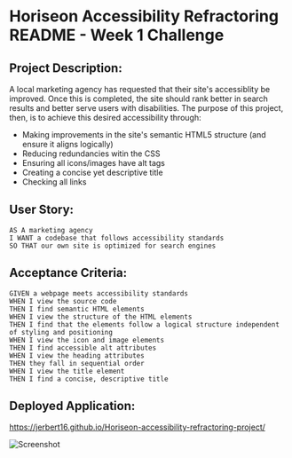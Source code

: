 # Horiseon Accessibility Refractoring README - Week 1 Challenge

## Project Description:

A local marketing agency has requested that their site's accessiblity be improved. Once this is completed, the site should rank better in search results and better serve users with disabilities. The purpose of this project, then, is to achieve this desired accessibility through:

* Making improvements in the site's semantic HTML5 structure (and ensure it aligns logically) 
* Reducing redundancies witin the CSS 
* Ensuring all icons/images have alt tags
* Creating a concise yet descriptive title 
* Checking all links

## User Story:

```
AS A marketing agency
I WANT a codebase that follows accessibility standards
SO THAT our own site is optimized for search engines
```

## Acceptance Criteria:

```
GIVEN a webpage meets accessibility standards
WHEN I view the source code
THEN I find semantic HTML elements
WHEN I view the structure of the HTML elements
THEN I find that the elements follow a logical structure independent of styling and positioning
WHEN I view the icon and image elements
THEN I find accessible alt attributes
WHEN I view the heading attributes
THEN they fall in sequential order
WHEN I view the title element
THEN I find a concise, descriptive title
```

## Deployed Application:

https://jerbert16.github.io/Horiseon-accessibility-refractoring-project/

![Screenshot](/Users/jeffreyerbert/bootcamp/challenges/horiseon-accessibility-refractoring-week-1/Assets/01-html-css-git-homework-demo.png)


